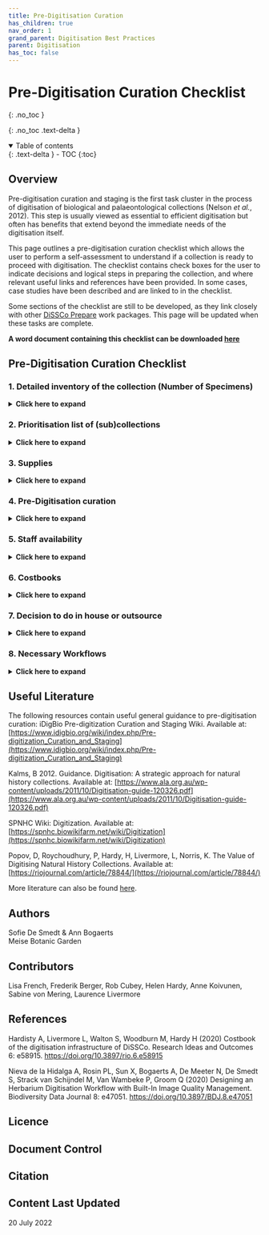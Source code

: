 ```yaml
---
title: Pre-Digitisation Curation
has_children: true
nav_order: 1
grand_parent: Digitisation Best Practices
parent: Digitisation
has_toc: false
---
```


# Pre-Digitisation Curation Checklist
{: .no_toc }

  {: .no_toc .text-delta }
<details open markdown="block">
  <summary>
    Table of contents
  </summary>
  {: .text-delta }
- TOC
{:toc}
</details>

## Overview

Pre-digitisation curation and staging is the first task cluster in the
process of digitisation of biological and palaeontological collections (Nelson *et al.*, 2012). This step is usually viewed as
essential to efficient digitisation but often has benefits that extend beyond the immediate needs of
the digitisation itself.

This page outlines a pre-digitisation curation checklist which allows the user to perform a self-assessment to understand if a collection is ready to proceed with digitisation.
The checklist contains check boxes for the user to indicate decisions and logical steps in preparing the collection, and where relevant useful links and references have been provided. In some cases,
case studies have been described and are linked to in the checklist.

Some sections of the checklist are still to be developed, as they link closely with other [DiSSCo Prepare](https://www.dissco.eu/dissco-ppp/) work packages. This page will be updated when these tasks are complete.

**A word document containing this checklist can be downloaded [here](https://know.dissco.eu/handle/item/489)**

## Pre-Digitisation Curation Checklist

### 1. Detailed inventory of the collection (Number of Specimens)
<details>
	<summary><strong>Click here to expand</strong></summary>
	<p>Before you start digitising your collection, it is really important to know the content of your
	collection. If you do not have a clear overview of the type of collections, the numbers, the
	arrangement and the status of your collection, it is very hard to estimate the work and the costs of
	your future digitisation projects.</p>
	
	<p>For case studies see <a href="https://doi.org/10.5281/zenodo.6511350">Detailed inventory of the collections for DiSSCo Flanders</a> and 
	<a href="/Digitisation/PreDigCuration/PDCaseStudies.html#setting-natural-science-data-free-scoping-uk-collections-disscouk">Scoping UK Collections</a>.</p>
	
	<h3>1.1 Kind of collections</h3>
	<p>The approach to digitising each collection can be very diverse. Therefore, it is very important to
	divide your collection into different sub-collections with a similar digitising approach. List the
	numbers for the different kinds of collections. It is also useful to know if these collections are kept
	separately or not, as it will influence the workflow.</p>
	<ul>
		<li>Microscope slides </li>
		<li>Skins and vertebrate material </li>
		<li>Liquid preserved specimens </li>
		<li>Pinned insects </li>
		<li>Herbarium sheets </li>
		<li>3D objects</li>
		<li>Other </li>
	</ul>
	
	<h3>1.2 Estimation of the numbers of your (sub)collections</h3>
	<p>For each kind of collection type, it is useful to have a trustworthy estimate of your holdings. It will not
	only facilitate the project planning related to management, staff, equipment and working space but it
	is also important when you want to outsource your imaging and/or transcription. Mass digitisation of
	a collection is only cost effective above a minimum threshold of the number of specimens.</p>
	
	<p>For case studies see  
	<a href="/Digitisation/PreDigCuration/PDCaseStudies.html#estimation-of-the-numbers-of-the-african-and-belgian-herbarium-collection-at-meise-botanic-garden">Estimation of the herbarium
	collection at Meise Botanic Garden</a> and <a href="/Digitisation/PreDigCuration/PDCaseStudies.html#estimation-of-collection-size-at-the-nhm-london">Estimation of collection size at NHM London</a>.</p>

	<h3>1.3 Classification system of the different collections</h3>
	<p>The classification of your collection is crucial in the way you can set up your digitisation workflow.
	Some information can only be found on the specimen itself but some information can be found on
	the folders/drawers/cupboards and is the same for all specimens in the same folder/ drawer/
	cupboard. That information is very valuable as it can be directly linked to all specimens in it. This can
	save time and money.</p>
	<p>For example vascular plant specimens in the herbarium BR of Meise Botanic Garden are stored in
	alphabetical order by family, genus and species. Therefore we could digitise the filing name from the
	folders (a QR code was added to a folder every time the filing name changed) instead of digitising it
	from the sheets. So all the folders with a QR code were imaged as well and based on these images,
	the filing name was transcribed. This QR code of the filing name was linked to all the specimens that
	followed. It saved us a lot of duplicate work as on average 1 folder was linked to 10 sheets.</p>
	
	<h3>1.4 Assessment of the condition of your (sub)collections</h3>
	<p>A crucial step in the pre-digitisation phase is to find out the curational status of your collection to
	know how much curatorial work is needed before your collection is ready for digitisation. As you will
	probably digitise your collections only once, you would want to do it properly.</p>
	<p><a href="https://www.synthesys.info/network-activities/synthesys3-na3.html">The SYNTHESYS3 NA3 deliverable 3.3 report</a> describes the outcome of a questionnaire that was sent
	around to 18 partners to review digitisation workflows and the used equipment. Two thirds of the
	institutions that completed the questionnaire performed at least some minimal curation or
	conservation steps prior to digitisation.</p>
	
	<h4>1.4.1 Curation Status</h4>
	<ul>
		<li>Mounting needed</li>
		<p>As mounting is much more time consuming than imaging (for herbarium specimens it
		is 50 to 5000 per day, Guiraud et al. 2020), it is best to decouple the mounting
		process from the digitisation workflow.</p>
		<li>Desleeving/unfolding/opening needed</li>
		<li>Cleaning needed</li>
		<li>Restoration needed</li>
		<li>Renewal of the folders/boxes/jars/drawers needed</li>
		<li>Refiling needed</li>
		<p>For example removing obviously incorrectly filed items</p>
		<li>No curation needed</li>
	</ul>

	<p>While checking the curatorial state of your collection, you can already start making a list of necessary
	supplies (see <a href="/Digitisation/PreDigCuration/PreDigCuration.html#3-supplies">section 3</a> for supply lists).</p>
	
	<h4>1.4.2 Toxicity list & risk assessment</h4>
	<p>Many collections have been treated in the past with chemicals that are now
	considered as unsafe: herbarium collections could have been treated with mercury,
	nitrobenzene, naphthalene (in mothballs) or other chemicals; vertebrate skins with
	arsenic, geology collections store asbestos-containing material or can be radioactive.
	Liquid collections can contain formaldehyde or other harmful substances. Mould and
	biological hazards form other problems that can be found in collections.</p>
	<p>List all the toxins that were used in your collection to make sure that you take the
	necessary precautions.</p>
	<p>This is not only necessary for the people who work with the collections on a daily
	basis but it is also important when you plan to outsource the digitisation of your
	collection. It is recommended to inform the external company and to make a risk
	assessment.</p>
	<p>For a case study see <a href="/Digitisation/PreDigCuration/PDCaseStudies.html#decontamination-of-parts-of-the-herbarium-at-meise-botanic-garden">Decontamination of parts of the herbarium</a> at Meise Botanic
	Garden, and useful literature can be found <a href="https://know.dissco.eu/handle/item/403/simple-search?filterquery=Toxicity&filtername=subject&filtertype=equals">here</a></p>
	
	<h4>1.4.3 Labels readable</h4>
	<p>It is important to know is the readability of the specimen labels when digitised. Sometimes they are
	hidden underneath (part of) the specimen and will not be readable from the image. Will you
	reposition the label before digitisation? Will you transcribe the information from the specimen itself
	or from the image?</p>	

</details>

### 2. Prioritisation list of (sub)collections
<details>
	<summary><strong>Click here to expand</strong></summary>
	<p>This prioritisation of collections is extensively treated in WP1 of DiSSCo Prepare, and this section of
	the checklist will be updated once this deliverable is complete. Useful literature can be found <a href="https://know.dissco.eu/handle/item/166/simple-search?filterquery=Prioritisation&filtername=subject&filtertype=equals">here.</a></p>
	
	<h3>Based on</h3>
	<ul>
		<li>Size</li>
		<li>Origin</li>
		<li>Readiness</li>
		<li>Scientific Importance</li>
		<li>Historical Importance</li>
		<li>Which collections can be mass digitised</li>
		<li>Funding situation (opportunities, obligations to funders)</li>
		
	</ul>	
</details>

### 3. Supplies
<details>
	<summary><strong>Click here to expand</strong></summary>
	<p>Enough supplies are essential when you start digitising your collection. Bear in mind that it is most of
	the time cheaper to buy material in bulk. This however will possibly mean that you have to tender to
	get the necessary materials. For a case study, see <a href="/Digitisation/PreDigCuration/PDCaseStudies.html#ordering-supplies-for-pinned-insect-digitisation-natural-history-museum-london">Ordering supplies for pinned insect
	digitization</a>.</p>
	
	<h3>3.1 Restoration supplies</h3>
	<ul>
		<li>Microscope slides</li>
		<ul>
			<li>Cardboard slide folders</li>
			<li>Glue</li>
			<li>Very thin forceps</li>
			<li>Temporary slide tags</li>
		</ul>
		<li>Skin and vertebrate materials</li>
		<ul>
			<li>Boxes</li>
			<li>Filling material e.g. cotton wool</li>
			<li>Drawers</li>
			<li>Unit trays</li>
			<li>Thread, scissors, archival pens, forceps</li>
		</ul>
		<li>Liquid preserved specimens</li>
		<ul>
			<li>Preservatives</li>
			<li>Stoppers</li>
			<li>Labels</li>
			<li>Petri dishes</li>
			<li>Flagging material</li>
		</ul>
		<li>Pinned insects</li>
		<ul>
			<li>Pins</li>
			<li>Drawers</li>
			<li>Unit trays</li>
			<li>Forceps</li>
		</ul>
		<li>Herbarium sheets</li>
		<ul>
			<li>Folders</li>
			<li>Sheets</li>
			<li>Gummed paper</li>
			<li>Needle</li>
			<li>Sewing thread</li>
			<li>Envelopes</li>
			<li>Bags to store loose material/small parts</li>
			<li>Glue</li>
			<li>Pencil</li>
			<li>Pen with archival ink</li>
			<li>Scissors</li>
		</ul>
		<li>Fossils</li>
		<ul>
			<li>Stickers</li>
		</ul>				
	</ul>
	
	<h3>3.2 Cleaning</h3>
	<ul>
		<li>cloths, alcohol</li>
	</ul>
	<h3>3.3 Storage</h3>
	<ul>
		<li>boxes, drawers, folders, cupboards, jars, vials, racks, stoppers</li>
	</ul>
	
	<h3>3.4 Barcodes</h3>
	<p>When buying barcodes you have to decide on the following:</p>
	<ul>
		<li>Format (2D, QR, data-matrix)</li>
		<li>Info on/in the barcode (machine and human readable)</li>
		<li>Size</li>
		<li>Label material</li>
		<li>Paper quality (conservation grade)</li>
		<li>Pre-cut or pre-punched</li>
		<li>One or two-sided</li>
		<li>Fixation (wire, glue, self-adhesive, pierced…)</li>
		<li>Quality of the adhesive</li>
	</ul>
	<p>Make sure that the adhesives used are of high quality as you don’t want them to come off and end
	up in a pile at the bottom of a cabinet/drawer. Also make sure that the adhesive used is harmless for
	the specimens where you add them to.</p>
	
	<p>Kinds of barcodes you may need to use:</p>
	<ul>
		<li>Specimen barcodes</li>
		<li>Drawer barcodes</li>
		<li>Barcodes for cupboards</li>
	</ul>
	<p>Useful literature on barcodes can be found <a href="https://know.dissco.eu/handle/item/404/simple-search?filterquery=Barcodes&filtername=subject&filtertype=equals">here</a>.</p>
	
	<h3>3.5 Track and trace</h3>
	<p>If you want to keep track of what happened with your specimens and where they are in the
	digitisation process you can set up a track and trace system.</p>
	<p>For example when you conduct the digitisation in house, you can add a sheet with a to-do list
	(preparation, adding barcodes, restoration, imaging, databasing, freezing,...) to each drawer/pigeon
	hole/storage unit where you can tick what has already been done.</p>
	<p>When you are outsourcing the digitisation, you can ask the external company to describe a track and
	trace system so that it allows them to remove the specimens from the original spot and put them
	back correctly after digitisation. It also will allow them to trace the specimens back to the correct
	storage location in case anything goes wrong.</p>
	<p>Once you have set up your track and trace system, you can start listing the material you need for it.
	This can be:</p>
	<ul>
		<li>Paper, stickers, magnets, barcodes, trolleys, boxes</li>
	</ul>
	
	<h3>3.6 IT Infrastructure</h3>
	<p>A reliable IT infrastructure will make or break your digitisation project and is one of the first things
	you will have to invest in. Especially hardware for storing your images safely. More information can be found in our <a href="/DataManagement/InfrastructureRecs.html"> Data Management</a> IT Infrastructure Guidance.</p>
	<ul>
		<li>Hardware for long term storage/ cooperation with an external institution specialised in longterm archiving.</li>
		<li>Hardware for temporary/local storage</li>
		<li>Backup storage</li>
		<li>Servers</li>
		<li>Stations for QC images</li>
		<li>Stations for transcription</li>
		<li>Stations for QC transcriptions</li>
		<li>Software</li>
		<ul>
			<li>For image acquisition</li>
			<li>Image display</li>
			<li>Post processing</li>
			<li>Monitoring</li>
			<li>Quality control</li>
			<li>Archiving</li>
		</ul>
		<li>Cloud storage</li>
		<li>Portal</li>
		<li>CMS</li>			
	</ul>
	
	<h3>3.7 Digitisation Stations </h3>
	<ul>
		<li>Camera</li>
		<li>Lens</li>
		<li>Lighting</li>
		<li>Table</li>
		<li>Computer</li>
		<li>Software</li>
		<li>IT storage (local, disk, server, cloud, image transfer)</li>
		<li>Background</li>
		<li>Equipment for specimen mounting</li>
		<li>Tripod/stand</li>
		<li>Set of scales and color charts</li>
		<li>Connection cables, batteries and accessory</li>
		<li>Logo of your institute</li>
	</ul>
	
	<h3>3.8 Space for infrastructure of external company</h3>
	<p>If you decide to outsource (part of) the digitisation but plan the digitisation itself in your own
	institute, make sure you have a spare room where the external company can install their digitisation
	infrastructure. It should be easily accessible and close to the collections. The space should be suitable
	to locate additional workplaces for the external project management and break rooms. Clarify access
	to existing infrastructure (restrooms, meeting rooms) of your institution and agree on facility
	management tasks of the space (e.g. cleaning). Foresee enough access points for electricity and a link
	to the server room of your institute.</p>
	<p>At Meise Botanic Garden, we added a floor plan to the tender with (if possible) a few options of
	where the installation could be set up. We also added our preference location but this way the
	external company had the choice to see what the most suitable location was. For the installation of a
	conveyor belt, as it was the case in Meise, a room of 65 m² was needed.</p>
</details>

### 4. Pre-Digitisation curation
<details>
	<summary><strong>Click here to expand</strong></summary>
	<p>Many of the workflows on <a href="/Workflow.html">this site</a> include a pre-digitisation curation section, which may be helpful to consult when creating your own workflows.</p>
</details>

### 5. Staff availability
<details>
	<summary><strong>Click here to expand</strong></summary>
	<p>Staff availability is extensively treated in WP2 of DiSSCo Prepare, and this section will be updated once this
	deliverable is complete. For a case study see <a href="/Digitisation/PreDigCuration/PDCaseStudies.html#staff-list-for-mass-digitisation-project-doe-at-meise-botanic-garden">Staff list</a> for the mass digitisation project DOE! at Meise Botanic
	Garden)</p>
</details>

### 6. Costbooks
<details>
<summary><strong>Click here to expand</strong></summary>
	<p>The costbook is extensively treated in WP4 of DiSSCo Prepare and this section will be updated once this
	deliverable is complete. More information can be found in <a href="https://doi.org/10.3897/rio.6.e58915">Hardisty <em>et al.</em> (2020)</a>.</p>
</details>

### 7. Decision to do in house or outsource
<details>
<summary><strong>Click here to expand</strong></summary>
	<p>Based on the assessment of the collection, the available funding and the staff you have, you can
	make decisions on the following steps if you want to outsource them or do them yourself.</p>
	<p>If the imaging/transcription is outsourced with quality control (QC) conducted by the outsourcing
	partner, we highly recommend you also should have an internal quality control procedure in place.</p>
	
	<p>For a case study, download a pdf of an <a href="https://know.dissco.eu/handle/item/488">imaging</a> and <a href="https://know.dissco.eu/handle/item/487">data capture</a> tender written by Meise Botanic Garden for the outsourcing of the African and Belgian herbarium collections</p>
	
	<h3>7.1 In house</h3>
	<ul>
		<li>Restoration</li>
		<li>Barcoding</li>
		<ul>
			<li>Add barcodes to the specimens prior to imaging</li>
			<li>At the imaging station itself</li>
		</ul>
		<li>Transportation</li>
		<ul>
			<li>Do you bring your material to the digitisation station yourself?</li>
		</ul>
		<li>Decontamination</li>
		<ul>	
			<li>Do you include this into the transportation or not?</li>
		</ul>
		<li>Imaging</li>
		<li>Quality Control imaging</li>
		<ul>		
			<li>Automated QC</li>
			<li>Visual QC</li>
		</ul>
		<li>Transcription</li>
		<li>QC transcription</li>
		<li>Image archiving</li>
		<li>Data publishing</li>
	</ul>
	
	<h3>7.2 Outsource</h3>
	<p>Write down detailed procedures for every step you will outsource so that there is no room for discussion.</p>
	<ul>
		<li>Tendering</li>
		<ul>
			<li>use examples</li>
			<li>specify your needs</li>
			<li>describe your collection in detail</li>
		</ul>
		<li>Restoration</li>
		<li>Barcoding</li>
		<li>Packaging</li>
		<p>Depending on where you need to transport your specimens to: if your collection is
		housed in the same building you need less packing then when you need to transport
		them to another building.</p>
		<li>Transportation</li>
		<ul>
			<li>Do you bring your material to the digitisation station yourself?</li>
			<li>Transportation from and to the digitisation station in house.</li>
			<li>Transportation to another building</li>
		</ul>
		<li>Decontamination</li>
		<li>Imaging</li>
		<li>QC imaging</li>
		<li>Transcription</li>
		<ul>
			<li>External company</li>
			<li>Crowdsourcing</li>
			<li>Write a transcription protocol</li>
		</ul>
		<li>QC transcription</li>
		<li>Image archiving</li>
		<ul>
			<li>Work together with a company specialised in long term preservation</li>
		</ul>
		<li>Data publishing</li>
	</ul>
</details>

### 8. Necessary Workflows
<details>
	<summary><strong>Click here to expand</strong></summary>
	<p>In this section you can find a list of all the workflows you might need in place when you start your own (mass) digitisation project</p>
	
	<h3>8.1 Pre-Digitisation Curation</h3>
	<ul>	
		<li>Barcoding</li>
		<li>Restoration</li>
		<li>Taxonomy</li>
		<li>Renewal of the storage unit</li>
		<li>Marking already digitised specimens</li>
	</ul>
	<h3>8.2 Imaging</h3>
		<ul>
			<li>Digitisation Standards</li>
			<li>Format</li>
			<li>Derivatives</li>
		</ul>
	<h3>8.3 Databasing</h3>
	<ul>	
		<li>What fields do you want to have transcribed?</li>
		<li>Will you make skeletal records/add QR codes for minimal data entry?</li>
		<li>Data Standards</li>
	</ul>
	<h3>8.4 QC Imaging</h3>
	<p>For more information see <a href="https://doi.org/10.3897/BDJ.8.e47051">Nieva de la Hidalga <em>et al.</em> (2020)</a>.</p>
	<h3>8.5 QC Databasing</h3>
	<p>For a case study see <a href="/Digitisation/PreDigCuration/PDCaseStudies.html#quality-control-procedure-of-meise-botanic-garden-for-the-mass-digitisation-project-doe"> Quality control procedure</a> of Meise Botanic Garden for the mass digitisation project DOE!</p>
	<h3>8.6 Decontamination</h3>
	<p>See <a href="/Digitisation/PreDigCuration/PreDigCuration.html#1-detailed-inventory-of-the-collection-number-of-specimens">section 1.4.2</a> of this checklist</p> 
	<h3>8.7 Tracking System</h3>
	<p>For a case study see <a href="/Digitisation/PreDigCuration/PDCaseStudies.html#tracking-system-collection-move-naturalis">Tracking system:</a> Collection move, Naturalis</p>
	<h3>8.8 Data storage</h3>
	See <a href="/Digitisation/PreDigCuration/PreDigCuration.html#3-supplies">Section 3.6</a> of this checklist, our <a href="/DataManagement/Data.html">Data Management</a> page  and <a href="https://doi.org/10.3897/BDJ.8.e47051">Nieva de la Hidalga <em>et al.</em>(2020)</a> for more information.
	<h3>8.9 Data publishing</h3>
	<ul>
		<li>Own portal</li>
		<li><a href="https://www.gbif.org/">GBIF</a></li>
		<li>Digital curation: link to possible websites you can use for updating the quality of your data (GBIF, Geonames,gazetteers, worldfloraonline...)</li>
	</ul>
	<h3>8.10 Data Management Plan</h3>
	<p>An example data management from Ghent University is available <a href="https://onderzoektips.ugent.be/en/tips/00001281/">here</a>.</p>
</details>

## Useful Literature

The following resources contain useful general guidance to pre-digitisation curation:
iDigBio Pre-digitization Curation and Staging Wiki. Available at:
[https://www.idigbio.org/wiki/index.php/Pre-digitization_Curation_and_Staging](https://www.idigbio.org/wiki/index.php/Pre-digitization_Curation_and_Staging)

Kalms, B 2012. Guidance. Digitisation: A strategic approach for natural history collections. Available
at: [https://www.ala.org.au/wp-content/uploads/2011/10/Digitisation-guide-120326.pdf](https://www.ala.org.au/wp-content/uploads/2011/10/Digitisation-guide-120326.pdf)

SPNHC Wiki: Digitization. Available at: [https://spnhc.biowikifarm.net/wiki/Digitization](https://spnhc.biowikifarm.net/wiki/Digitization)

Popov, D, Roychoudhury, P, Hardy, H, Livermore, L, Norris, K. The Value of Digitising Natural
History Collections. Available at: [https://riojournal.com/article/78844/](https://riojournal.com/article/78844/)

More literature can also be found [here](https://know.dissco.eu/handle/item/403/simple-search?filterquery=Pre-Digitization+Curation+and+Staging&filtername=subject&filtertype=equals).

## Authors
Sofie De Smedt & Ann Bogaerts\
Meise Botanic Garden
## Contributors
Lisa French, Frederik Berger, Rob Cubey, Helen Hardy, Anne Koivunen, Sabine von Mering, Laurence Livermore
## References
Hardisty A, Livermore L, Walton S, Woodburn M, Hardy H (2020) Costbook of the digitisation infrastructure of DiSSCo. Research Ideas and Outcomes 6: e58915. https://doi.org/10.3897/rio.6.e58915

Nieva de la Hidalga A, Rosin PL, Sun X, Bogaerts A, De Meeter N, De Smedt S, Strack van Schijndel M,
Van Wambeke P, Groom Q (2020) Designing an Herbarium Digitisation Workflow with Built-In
Image Quality Management. Biodiversity Data Journal 8: e47051. https://doi.org/10.3897/BDJ.8.e47051

## Licence

## Document Control

## Citation

## Content Last Updated
20 July 2022



